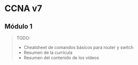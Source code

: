 # CCNA v7

## Módulo 1

> TODO:
>
> * Cheatsheet de comandos básicos para router y switch
> * Resumen de la currícula
> * Resumen del contenido de los vídeos

